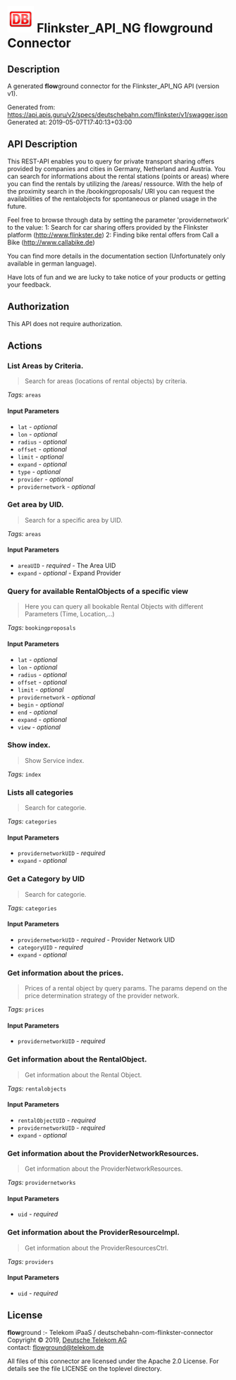 # ![LOGO](logo.png) Flinkster_API_NG **flow**ground Connector

## Description

A generated **flow**ground connector for the Flinkster_API_NG API (version v1).

Generated from: https://api.apis.guru/v2/specs/deutschebahn.com/flinkster/v1/swagger.json<br/>
Generated at: 2019-05-07T17:40:13+03:00

## API Description

This REST-API enables you to query for private transport sharing offers provided by companies and cities in Germany, Netherland and Austria. 
You can search for informations about the rental stations (points or areas) where you can find the rentals by utilizing the /areas/ ressource. 
With the help of the proximity search in the /bookingproposals/ URI you can request the availabilities of the rentalobjects for spontaneous or planed usage in the future. 

Feel free to browse through data by setting the parameter 'providernetwork' to the value: 
 1: Search for car sharing offers provided by the Flinkster platform (http://www.flinkster.de)
2: Finding bike rental offers from Call a Bike (http://www.callabike.de) 

You can find more details in the documentation section (Unfortunately only available in german language).

Have lots of fun and we are lucky to take notice of your products or getting your feedback.

## Authorization

This API does not require authorization.

## Actions

### List Areas by Criteria.

> Search for areas (locations of rental objects) by criteria.

*Tags:* `areas`

#### Input Parameters
* `lat` - _optional_
* `lon` - _optional_
* `radius` - _optional_
* `offset` - _optional_
* `limit` - _optional_
* `expand` - _optional_
* `type` - _optional_
* `provider` - _optional_
* `providernetwork` - _optional_

### Get area by UID.

> Search for a specific area by UID.

*Tags:* `areas`

#### Input Parameters
* `areaUID` - _required_ - The Area UID 
* `expand` - _optional_ - Expand Provider

### Query for available RentalObjects of a specific view

> Here you can query all bookable Rental Objects with different Parameters (Time, Location,...)

*Tags:* `bookingproposals`

#### Input Parameters
* `lat` - _optional_
* `lon` - _optional_
* `radius` - _optional_
* `offset` - _optional_
* `limit` - _optional_
* `providernetwork` - _optional_
* `begin` - _optional_
* `end` - _optional_
* `expand` - _optional_
* `view` - _optional_

### Show index.

> Show Service index.

*Tags:* `index`

### Lists all categories

> Search for categorie.

*Tags:* `categories`

#### Input Parameters
* `providernetworkUID` - _required_
* `expand` - _optional_

### Get a Category by UID

> Search for categorie.

*Tags:* `categories`

#### Input Parameters
* `providernetworkUID` - _required_ - Provider Network UID
* `categoryUID` - _required_
* `expand` - _optional_

### Get information about the prices.

> Prices of a rental object by query params. The params depend on the price determination strategy of the provider network.

*Tags:* `prices`

#### Input Parameters
* `providernetworkUID` - _required_

### Get information about the RentalObject.

> Get information about the Rental Object.

*Tags:* `rentalobjects`

#### Input Parameters
* `rentalObjectUID` - _required_
* `providernetworkUID` - _required_
* `expand` - _optional_

### Get information about the ProviderNetworkResources.

> Get information about the ProviderNetworkResources.

*Tags:* `providernetworks`

#### Input Parameters
* `uid` - _required_

### Get information about the ProviderResourceImpl.

> Get information about the ProviderResourcesCtrl.

*Tags:* `providers`

#### Input Parameters
* `uid` - _required_

## License

**flow**ground :- Telekom iPaaS / deutschebahn-com-flinkster-connector<br/>
Copyright © 2019, [Deutsche Telekom AG](https://www.telekom.de)<br/>
contact: flowground@telekom.de

All files of this connector are licensed under the Apache 2.0 License. For details
see the file LICENSE on the toplevel directory.
